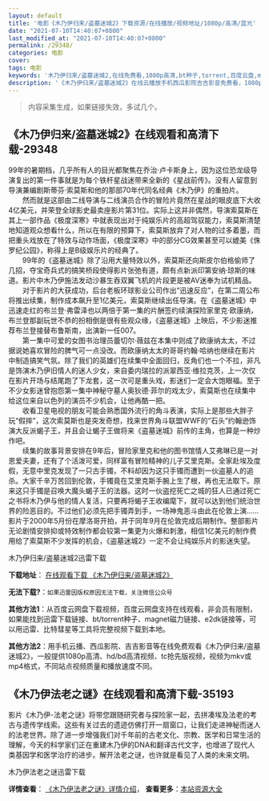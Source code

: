 ```yaml
---
layout: default
title: '电影《木乃伊归来/盗墓迷城2》下载资源/在线播放/视频地址/1080p/高清/蓝光'
date: "2021-07-10T14:40:07+0800"
last_modified_at: "2021-07-10T14:40:07+0800"
permalink: /29348/
categories: 电影
cover:
tags: 电影
keywords: '木乃伊归来/盗墓迷城2,在线免费看,1080p高清,bt种子,torrent,百度云盘,magnet,磁力链,迅雷下载资源'
description: '《木乃伊归来/盗墓迷城2》在线云播放手机西瓜影院吉吉影音免费看，1080p高清bd/hd未删减完整版和tc抢先枪版，mkv/mp4格式，附带bt/torrent种子、magnet/磁力链、百度云盘、网盘资源迅雷下载链接'
---
```


>内容采集生成，如果链接失效，多试几个。


## 《木乃伊归来/盗墓迷城2》在线观看和高清下载-29348

99年的暑期档，几乎所有人的目光都聚焦在乔治&middot;卢卡斯身上，因为这位恐龙级导演复出的第一件事就是为每个铁杆星战迷带来全新的《星战前传》。没有人留意到导演兼编剧斯蒂芬&middot;索莫斯和他的那部70年代同名经典《木乃伊》的重拍片。<br />　　然而就是这部由二线导演与二线演员合作的冒险片竟然在星战的眼皮底下大收4亿美元，并荣登全球影史最卖座影片第31位。实际上这并非偶然，导演索莫斯在其上一部作品《极度深寒》中就表现出对于纯娱乐片的高超驾驭能力，索莫斯清楚地知道观众想看什么，所以在有限的预算下，索莫斯放弃了对人物的过多着墨，而把重头戏放在了特效与动作场面，《极度深寒》中的部分CG效果甚至可以媲美《侏罗纪公园》，称得上是B级娱乐片的经典了。<br />　　99年的《盗墓迷城》除了沿用大量特效以外，索莫斯还向斯皮尔伯格偷师了几招，夺宝奇兵式的搞笑桥段使得影片张弛有道，颇有点新派印第安纳·琼斯的味道。影片中木乃伊施法发动沙暴生吞双翼飞机的片段更是被AV迷奉为试机精品。<br />　　对于影片的大获成功，后台老板环球影业公司作出“迅速反应&rdquo;，在第二周公布将推出续集，制作成本飙升至1亿美元，索莫斯继续出任导演。在《盗墓迷城》中迅速走红的布兰登&middot;弗雷泽也以两倍于第一集的片酬签约续演探险家里克&middot;欧康纳，布兰登那副玩世不恭的扮相倒是很有些观众缘，《盗墓迷城》上映后，不少影迷推荐布兰登接替布鲁斯南，出演新一任007。<br />　　第一集中可爱的女图书治理员蕾切尔·薇兹在本集中则成了欧康纳太太，不过据说她喜欢冒险的脾气可一点没改。而欧康纳太太的哥哥约翰&middot;哈纳也继续在影片中制造搞笑气氛。除了我们的英雄们在续集中全面回归，反角们也一个不拉，非凡是饰演木乃伊旧情人的迷人少女，来自委内瑞拉的派翠西亚·维拉克茨，上一次仅在影片开场与结尾跑了下龙套，这一次可是重头戏，影迷们一定会大饱眼福。至于不少女影迷曾抱怨第一集中神秘守墓人奥狄德·菲尔的戏太少，索莫斯也在续集中给这位来自以色列的演员不少机会，让他再酷一把。<br />　　收看卫星电视的朋友可能会熟悉国外流行的角斗表演，实际上是那些大胖子玩“假摔”，这次索莫斯也是突发奇想，找来世界角斗联盟WWF的&ldquo;石头”约翰逊饰演大反派蝎子王，并且会让蝎子王做将来《盗墓迷城》前传的主角，也算是一种炒作吧。<br />　　续集的故事背景安排在9年后，冒险家里克和他的图书馆情人艾弗琳已是一对恩爱夫妻，还有了个活泼可爱，同样富有冒险精神的儿子艾里克斯。全家赴埃及度假，无意中里克发现了一只古手镯，不料却因为这只手镯而遭到一伙盗墓人的追杀。大家千辛万苦回到伦敦，手镯竟在艾里克斯手腕上生了根，再也无法取下。原来这只手镯是召唤大魔头蝎子王的法器。这时一伙盗挖死亡之城的狂人已通过死亡之书将木乃伊与他的情人复活，只要再将蝎子王收编麾下，就可以达到他们统治世界的险恶目的。不过他们必须先把手镯弄到手，一场神鬼恶斗由此在伦敦上演……　　影片于2000年5月份在摩洛哥开拍，并于同年9月在伦敦完成后期制作。整部影片无论剧情安排抑或特效制作都会较第一集更为火爆和刺激，相信1亿美元的制作费用给了索莫斯不少发挥的机会，《盗墓迷城2》一定不会让纯娱乐片的影迷失望。


木乃伊归来/盗墓迷城2迅雷下载

**下载地址**： [在线观看下载 《木乃伊归来/盗墓迷城2》](https://www.993dy.com//vod-detail-id-19282.html) 


**无法下载?**：`如果迅雷因版权原因无法下载，关注微信公众号 `

**其他方法1**：从百度云网盘下载视频，百度云网盘支持在线观看，非会员有限制，如果能找到迅雷下载链接、bt/torrent种子、magnet磁力链接、e2dk链接等，可以用迅雷、比特彗星等工具将完整视频下载到本地。

**其他方法2**：用手机云播、西瓜影院、吉吉影音等在线免费观看《木乃伊归来/盗墓迷城2》，一般提供1080p高清、hd/bd高清视频、tc抢先版视频，视频为mkv或mp4格式，不同站点视频质量和播放速度不同。


## 《木乃伊法老之谜》在线观看和高清下载-35193

影片《木乃伊-法老之谜》将带您跟随研究者与探险家一起，去拼凑埃及法老的考古与遗传学线索。这些有关过去的遗迹仿佛打开一扇窗口，让我们走进神秘而迷人的法老世界。除了进一步增强我们对千年前的古老文化、宗教、医学和日常生活的理解，今天的科学家们正在重建木乃伊的DNA和翻译古代文字，也增进了现代人类基因学和医学治疗的进步。解开法老之谜，也许就是看见了人类的未来文明。


木乃伊法老之谜迅雷下载

**详情查看**： [《木乃伊法老之谜》详情介绍](/movie/35193/)， **查看更多**：[本站资源大全](/movie/t/all/)

